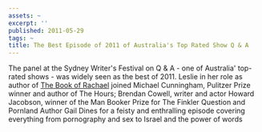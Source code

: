 ```yaml
---
assets: ~
excerpt: ''
published: 2011-05-29
tags: ~
title: The Best Episode of 2011 of Australia's Top Rated Show Q & A
---
```

The panel at the Sydney Writer's Festival on Q & A - one of Australia' top-rated shows - was widely seen as the best of 2011. Leslie in her role as author of [The Book of Rachael](http://cannold.com/articles/article/the-book-of-rachael/) joined Michael Cunningham, Pulitzer Prize winner and author of The Hours; Brendan Cowell, writer and actor Howard Jacobson, winner of the Man Booker Prize for The Finkler Question and Pornland Author Gail Dines for a feisty and enthralling episode covering everything from pornography and sex to Israel and the power of words
